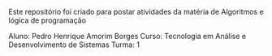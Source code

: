 Este repositório foi criado para postar atividades da matéria de Algoritmos e lógica de programação

Aluno: Pedro Henrique Amorim Borges
Curso: Tecnologia em Análise e Desenvolvimento de Sistemas
Turma: 1
